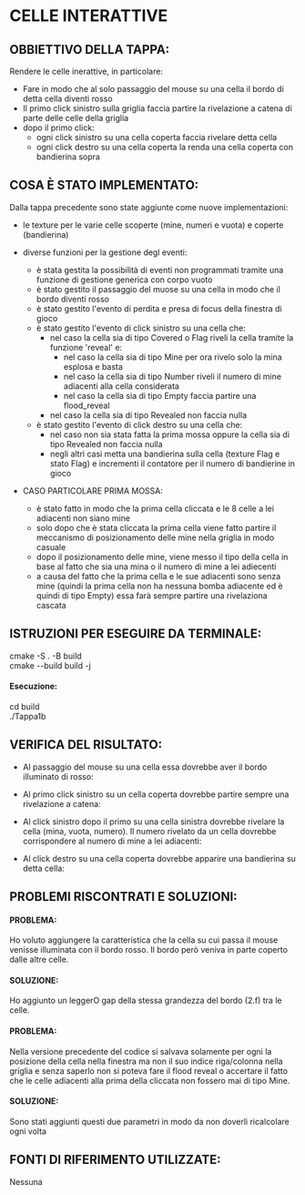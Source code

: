 # CELLE INTERATTIVE 

## OBBIETTIVO DELLA TAPPA: 
Rendere le celle inerattive, in particolare: 
- Fare in modo che al solo passaggio del mouse su una cella il bordo di detta cella diventi rosso 
- Il primo click sinistro sulla griglia faccia partire la rivelazione a catena di parte delle celle della griglia 
- dopo il primo click: 
    * ogni click sinistro su una cella coperta faccia rivelare detta cella 
    * ogni click destro su una cella coperta la renda una cella coperta con bandierina sopra 

## COSA È STATO IMPLEMENTATO: 
Dalla tappa precedente sono state aggiunte come nuove implementazioni: 
- le texture per le varie celle scoperte (mine, numeri e vuota) e coperte (bandierina)
- diverse funzioni per la gestione degl eventi: 
    * è stata gestita la possibilità di eventi non programmati tramite una funzione di gestione generica con corpo vuoto 
    * è stato gestito il passaggio del muose su una cella in modo che il bordo diventi rosso 
    * è stato gestito l'evento di perdita e presa di focus della finestra di gioco 
    * è stato gestito l'evento di click sinistro su una cella che: 
        * nel caso la cella sia di tipo Covered o Flag riveli la cella tramite la funzione 'reveal' e: 
            * nel caso la cella sia di tipo Mine per ora rivelo solo la mina esplosa e basta 
            * nel caso la cella sia di tipo Number riveli il numero di mine adiacenti alla cella considerata 
            * nel caso la cella sia di tipo Empty faccia partire una flood_reveal 
        * nel caso la cella sia di tipo Revealed non faccia nulla 
    * è stato gestito l'evento di click destro su una cella che: 
        * nel caso non sia stata fatta la prima mossa oppure la cella sia di tipo Revealed non faccia nulla 
        * negli altri casi metta una bandierina sulla cella (texture Flag e stato Flag) e incrementi il contatore per il numero di bandierine in gioco 

- CASO PARTICOLARE PRIMA MOSSA: 
    * è stato fatto in modo che la prima cella cliccata e le 8 celle a lei adiacenti non siano mine
    * solo dopo che è stata cliccata la prima cella viene fatto partire il meccanismo di posizionamento delle mine nella griglia in modo casuale 
    * dopo il posizionamento delle mine, viene messo il tipo della cella in base al fatto che sia una mina o il numero di mine a lei adiecenti
    * a causa del fatto che la prima cella e le sue adiacenti sono senza mine (quindi la prima cella non ha nessuna bomba adiacente ed è quindi di tipo Empty) essa farà sempre partire una rivelaziona cascata 

## ISTRUZIONI PER ESEGUIRE DA TERMINALE: 
cmake -S . -B build <br> 
cmake --build build -j

#### Esecuzione: 
cd build <br> 
./Tappa1b

## VERIFICA DEL RISULTATO: 
- Al passaggio del mouse su una cella essa dovrebbe aver il bordo illuminato di rosso: 

- Al primo click sinistro su un cella coperta dovrebbe partire sempre una rivelazione a catena: 

- Al click sinistro dopo il primo su una cella sinistra dovrebbe rivelare la cella (mina, vuota, numero). Il numero rivelato da un cella dovrebbe corrispondere al numero di mine a lei adiacenti:  

- Al click destro su una cella coperta dovrebbe apparire una bandierina su detta cella: 

## PROBLEMI RISCONTRATI E SOLUZIONI:
#### PROBLEMA:  
Ho voluto aggiungere la caratteristica che la cella su cui passa il mouse venisse illuminata con il bordo rosso. Il bordo però veniva in parte coperto dalle altre celle. 
#### SOLUZIONE: 
Ho aggiunto un leggerO gap della stessa grandezza del bordo (2.f) tra le celle. 

#### PROBLEMA: 
Nella versione precedente del codice si salvava solamente per ogni la posizione della cella nella finestra ma non il suo indice riga/colonna nella griglia e senza saperlo non si poteva fare il flood reveal o accertare il fatto che le celle adiacenti alla prima della cliccata non fossero mai di tipo Mine. 
#### SOLUZIONE: 
Sono stati aggiunti questi due parametri in modo da non doverli ricalcolare ogni volta 

## FONTI DI RIFERIMENTO UTILIZZATE: 
Nessuna 

